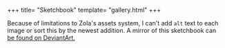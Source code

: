 +++
title= "Sketchbook"
template= "gallery.html"
+++

Because of limitations to Zola's assets system, I can't add `alt` text to each image or sort this by the newest addition. A mirror of this sketchbook can [be found on DeviantArt.](https://www.deviantart.com/doa-matt-o/posts)
